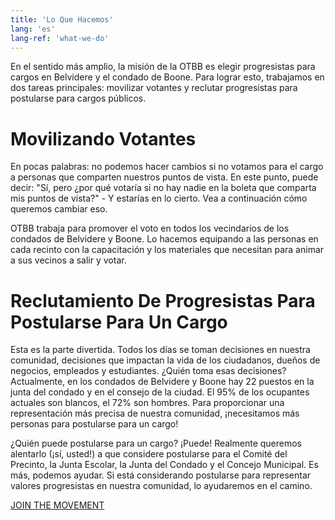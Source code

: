 ```yaml
---
title: 'Lo Que Hacemos'
lang: 'es'
lang-ref: 'what-we-do'
---
```


En el sentido más amplio, la misión de la OTBB es elegir progresistas para cargos en Belvidere y el condado de Boone. Para lograr esto, trabajamos en dos tareas principales: movilizar votantes y reclutar progresistas para postularse para cargos públicos.

# Movilizando Votantes

En pocas palabras: no podemos hacer cambios si no votamos para el cargo a personas que comparten nuestros puntos de vista. En este punto, puede decir: "Sí, pero ¿por qué votaría si no hay nadie en la boleta que comparta mis puntos de vista?" - Y estarías en lo cierto. Vea a continuación cómo queremos cambiar eso.

OTBB trabaja para promover el voto en todos los vecindarios de los condados de Belvidere y Boone. Lo hacemos equipando a las personas en cada recinto con la capacitación y los materiales que necesitan para animar a sus vecinos a salir y votar.

# Reclutamiento De Progresistas Para Postularse Para Un Cargo

Esta es la parte divertida. Todos los días se toman decisiones en nuestra comunidad, decisiones que impactan la vida de los ciudadanos, dueños de negocios, empleados y estudiantes. ¿Quién toma esas decisiones? Actualmente, en los condados de Belvidere y Boone hay 22 puestos en la junta del condado y en el consejo de la ciudad. El 95% de los ocupantes actuales son blancos, el 72% son hombres. Para proporcionar una representación más precisa de nuestra comunidad, ¡necesitamos más personas para postularse para un cargo!

¿Quién puede postularse para un cargo? ¡Puede! Realmente queremos alentarlo (¡sí, usted!) a que considere postularse para el Comité del Precinto, la Junta Escolar, la Junta del Condado y el Concejo Municipal. Es más, podemos ayudar. Si está considerando postularse para representar valores progresistas en nuestra comunidad, lo ayudaremos en el camino.

[JOIN THE MOVEMENT](contact)
